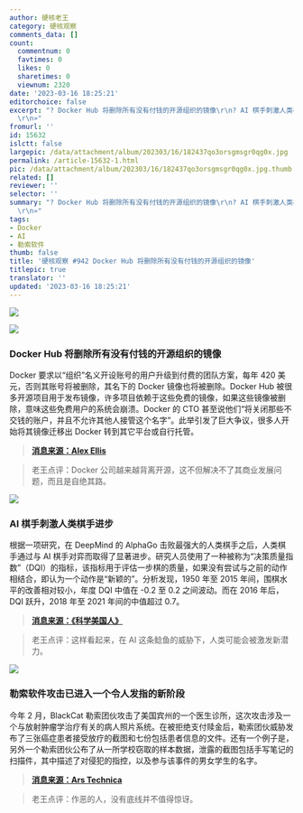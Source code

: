 ```yaml
---
author: 硬核老王
category: 硬核观察
comments_data: []
count:
  commentnum: 0
  favtimes: 0
  likes: 0
  sharetimes: 0
  viewnum: 2320
date: '2023-03-16 18:25:21'
editorchoice: false
excerpt: "? Docker Hub 将删除所有没有付钱的开源组织的镜像\r\n? AI 棋手刺激人类棋手进步\r\n? 勒索软件攻击已进入一个令人发指的新阶段\r\n»
  \r\n»"
fromurl: ''
id: 15632
islctt: false
largepic: /data/attachment/album/202303/16/182437qo3orsgmsgr0qg0x.jpg
permalink: /article-15632-1.html
pic: /data/attachment/album/202303/16/182437qo3orsgmsgr0qg0x.jpg.thumb.jpg
related: []
reviewer: ''
selector: ''
summary: "? Docker Hub 将删除所有没有付钱的开源组织的镜像\r\n? AI 棋手刺激人类棋手进步\r\n? 勒索软件攻击已进入一个令人发指的新阶段\r\n»
  \r\n»"
tags:
- Docker
- AI
- 勒索软件
thumb: false
title: '硬核观察 #942 Docker Hub 将删除所有没有付钱的开源组织的镜像'
titlepic: true
translator: ''
updated: '2023-03-16 18:25:21'
---
```


![](/data/attachment/album/202303/16/182437qo3orsgmsgr0qg0x.jpg)


![](/data/attachment/album/202303/16/182446f7hhhjvuhhhlq1zt.jpg)


### Docker Hub 将删除所有没有付钱的开源组织的镜像


Docker 要求以“组织”名义开设账号的用户升级到付费的团队方案，每年 420 美元，否则其账号将被删除，其名下的 Docker 镜像也将被删除。Docker Hub 被很多开源项目用于发布镜像，许多项目依赖于这些免费的镜像，如果这些镜像被删除，意味这些免费用户的系统会崩溃。Docker 的 CTO 甚至说他们“将关闭那些不交钱的账户，并且不允许其他人接管这个名字”。此举引发了巨大争议，很多人开始将其镜像迁移出 Docker 转到其它平台或自行托管。



> 
> **[消息来源：Alex Ellis](https://blog.alexellis.io/docker-is-deleting-open-source-images/)**
> 
> 
> 



> 
> 老王点评：Docker 公司越来越背离开源，这不但解决不了其商业发展问题，而且是自绝其路。
> 
> 
> 


![](/data/attachment/album/202303/16/182456rmcxqetyyzycu2a9.jpg)


### AI 棋手刺激人类棋手进步


根据一项研究，在 DeepMind 的 AlphaGo 击败最强大的人类棋手之后，人类棋手通过与 AI 棋手对弈而取得了显著进步。研究人员使用了一种被称为“决策质量指数”（DQI）的指标，该指标用于评估一步棋的质量，如果没有尝试与之前的动作相结合，即认为一个动作是“新颖的”。分析发现，1950 年至 2015 年间，围棋水平的改善相对较小，年度 DQI 中值在 -0.2 至 0.2 之间波动。而在 2016 年后，DQI 跃升，2018 年至 2021 年间的中值超过 0.7。



> 
> **[消息来源：《科学美国人》](https://www.scientificamerican.com/article/ais-victories-in-go-inspire-better-human-game-playing/)**
> 
> 
> 



> 
> 老王点评：这样看起来，在 AI 这条鲶鱼的威胁下，人类可能会被激发新潜力。
> 
> 
> 


![](/data/attachment/album/202303/16/182509bz2hf7gwfr227m2p.jpg)


### 勒索软件攻击已进入一个令人发指的新阶段


今年 2 月，BlackCat 勒索团伙攻击了美国宾州的一个医生诊所，这次攻击涉及一个与放射肿瘤学治疗有关的病人照片系统。在被拒绝支付赎金后，勒索团伙威胁发布了三张癌症患者接受放疗的截图和七份包括患者信息的文件。还有一个例子是，另外一个勒索团伙公布了从一所学校窃取的样本数据，泄露的截图包括手写笔记的扫描件，其中描述了对侵犯的指控，以及参与该事件的男女学生的名字。



> 
> **[消息来源：Ars Technica](https://arstechnica.com/information-technology/2023/03/ransomware-attacks-have-entered-a-heinous-new-phase/)**
> 
> 
> 



> 
> 老王点评：作恶的人，没有底线并不值得惊讶。
> 
> 
>